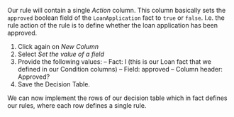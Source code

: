Our rule will contain a single *Action* column. This column basically sets the ``approved`` boolean field of the ``LoanApplication`` fact to ``true`` or ``false``. I.e. the rule action of the rule is to define whether the loan application has been approved.

1. Click again on *New Column*
2. Select *Set the value of a field*
3. Provide the following values:
– Fact: l (this is our Loan fact that we defined in our Condition columns)
– Field: approved
– Column header: Approved?
4. Save the Decision Table.

We can now implement the rows of our decision table which in fact defines our rules, where each row defines a single rule.

